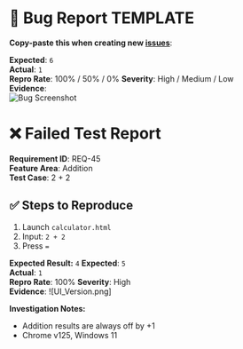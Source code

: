 # 🐞 Bug Report TEMPLATE
**Copy-paste this when creating new [issues](https://github.com/PLP-Database-DEPT/swt-01/issues)**:

**Expected**: `6`  
**Actual**: `1`  
**Repro Rate**: 100% / 50% / 0% 
**Severity**: High / Medium / Low  
**Evidence**:  
![Bug Screenshot](screenshot-url.png)    

# ❌ Failed Test Report

**Requirement ID**: REQ-45  
**Feature Area**: Addition  
**Test Case**: 2 + 2

## ✅ Steps to Reproduce

1. Launch `calculator.html`  
2. Input: `2 + 2`  
3. Press `=`  

**Expected Result:** `4`
**Expected**: `5`  
**Actual**: `1`  
**Repro Rate**: 100% 
**Severity**: High  
**Evidence**:
![UI_Version.png]


**Investigation Notes:**  
- Addition results are always off by +1
- Chrome v125, Windows 11